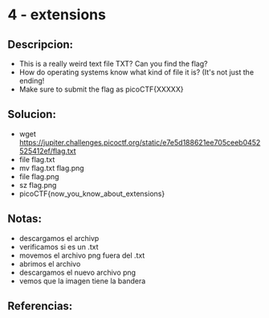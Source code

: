 # 4 - extensions

## Descripcion:
* This is a really weird text file TXT? Can you find the flag?
* How do operating systems know what kind of file it is? (It's not just the ending!
* Make sure to submit the flag as picoCTF{XXXXX}

## Solucion:
* wget https://jupiter.challenges.picoctf.org/static/e7e5d188621ee705ceeb0452525412ef/flag.txt
* file flag.txt
* mv flag.txt flag.png
* file flag.png
* sz flag.png
* picoCTF{now_you_know_about_extensions}

## Notas:
* descargamos el archivp
* verificamos si es un .txt
* movemos el archivo png fuera del .txt
* abrimos el archivo 
* descargamos el nuevo archivo png
* vemos que la imagen tiene la bandera

## Referencias:
